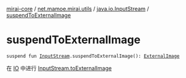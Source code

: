 [mirai-core](../../index.md) / [net.mamoe.mirai.utils](../index.md) / [java.io.InputStream](index.md) / [suspendToExternalImage](./suspend-to-external-image.md)

# suspendToExternalImage

`suspend fun `[`InputStream`](https://docs.oracle.com/javase/6/docs/api/java/io/InputStream.html)`.suspendToExternalImage(): `[`ExternalImage`](../-external-image/index.md)

在 [IO](#) 中进行 [InputStream.toExternalImage](to-external-image.md)

